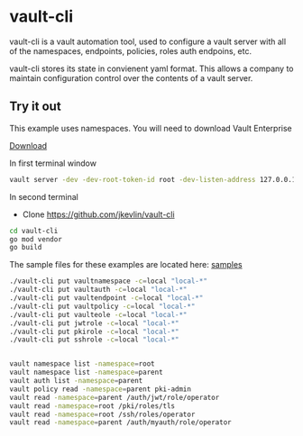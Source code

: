 # vault-cli

vault-cli is a vault automation tool, used to configure a vault server
with all of the namespaces, endpoints, policies, roles auth endpoins, etc.

vault-cli stores its state in convienent yaml format.  This allows a company to
maintain configuration control over the contents of a vault server.

## Try it out

This example uses namespaces. You will need to download Vault Enterprise

[Download](https://releases.hashicorp.com/vault/1.6.3+ent/)

In first terminal window

```bash
vault server -dev -dev-root-token-id root -dev-listen-address 127.0.0.1:8200
```

In second terminal

- Clone https://github.com/jkevlin/vault-cli

```bash
cd vault-cli
go mod vendor
go build
```
The sample files for these examples are located here: [samples](hack/sample)

```bash
./vault-cli put vaultnamespace -c=local "local-*"
./vault-cli put vaultauth -c=local "local-*"
./vault-cli put vaultendpoint -c=local "local-*"
./vault-cli put vaultpolicy -c=local "local-*"
./vault-cli put vaulteole -c=local "local-*"
./vault-cli put jwtrole -c=local "local-*"
./vault-cli put pkirole -c=local "local-*"
./vault-cli put sshrole -c=local "local-*"


vault namespace list -namespace=root
vault namespace list -namespace=parent
vault auth list -namespace=parent
vault policy read -namespace=parent pki-admin
vault read -namespace=parent /auth/jwt/role/operator
vault read -namespace=root /pki/roles/tls
vault read -namespace=root /ssh/roles/operator
vault read -namespace=parent /auth/myauth/role/operator
```
